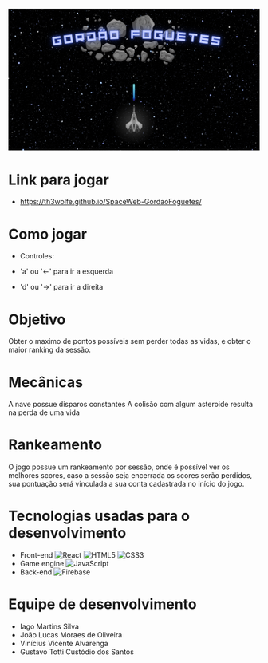 ![BannerGame](https://github.com/Th3Wolfe/SpaceWeb-GordaoFoguetes/blob/Jo%C3%A3o/Nova%20pasta/BannerGame.png?raw=true)

# Link para jogar
- https://th3wolfe.github.io/SpaceWeb-GordaoFoguetes/

# Como jogar

- Controles:

- 'a' ou '←' para ir a esquerda
- 'd' ou '→' para ir a direita

# Objetivo

Obter o maximo de pontos possíveis sem perder todas as vidas, e obter o maior ranking da sessão.

# Mecânicas

A nave possue disparos constantes
A colisão com algum asteroide resulta na perda de uma vida

# Rankeamento

O jogo possue um rankeamento por sessão, onde é possível ver os melhores scores, 
caso a sessão seja encerrada os scores serão perdidos,
sua pontuação será vinculada a sua conta cadastrada no início do jogo.

# Tecnologias usadas para o desenvolvimento
- Front-end
![React](https://img.shields.io/badge/react-%2320232a.svg?style=for-the-badge&logo=react&logoColor=%2361DAFB)
![HTML5](https://img.shields.io/badge/html5-%23E34F26.svg?style=for-the-badge&logo=html5&logoColor=white)
![CSS3](https://img.shields.io/badge/css3-%231572B6.svg?style=for-the-badge&logo=css3&logoColor=white)
- Game engine
![JavaScript](https://img.shields.io/badge/javascript-%23323330.svg?style=for-the-badge&logo=javascript&logoColor=%23F7DF1E)
- Back-end
![Firebase](https://img.shields.io/badge/Firebase-039BE5?style=for-the-badge&logo=Firebase&logoColor=white)

# Equipe de desenvolvimento

- Iago Martins Silva
- João Lucas Moraes de Oliveira
- Vinícius Vicente Alvarenga
- Gustavo Totti Custódio dos Santos 
